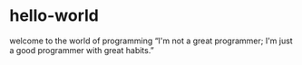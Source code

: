 # hello-world
welcome to the world of programming
           “I'm not a great programmer; 
                      I'm just a good programmer with great habits.” 
